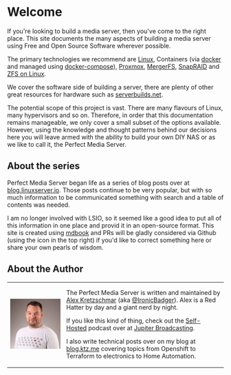 # Welcome

If you're looking to build a media server, then you've come to the right place. This site documents the many aspects of building a media server using Free and Open Source Software wherever possible.

The primary technologies we recommend are [Linux](https://www.linux.org/), Containers (via [docker](https://www.docker.com/) and managed using [docker-compose](https://docs.docker.com/compose/)), [Proxmox](https://www.proxmox.com/en/), [MergerFS](https://github.com/trapexit/mergerfs/), [SnapRAID](http://www.snapraid.it/) and [ZFS on Linux](https://zfsonlinux.org/).

We cover the software side of building a server, there are plenty of other great resources for hardware such as [serverbuilds.net](https://serverbuilds.net). 

The potential scope of this project is vast. There are many flavours of Linux, many hypervisors and so on. Therefore, in order that this documentation remains manageable, we only cover a small subset of the options available. However, using the knowledge and thought patterns behind our decisions here you will leave armed with the ability to build your own DIY NAS or as we like to call it, the Perfect Media Server.

## About the series

Perfect Media Server began life as a series of blog posts over at [blog.linuxserver.io](https://blog.linuxserver.io/tag/perfectmediaserver/). Those posts continue to be very popular, but with so much information to be communicated something with search and a table of contents was needed.

I am no longer involved with LSIO, so it seemed like a good idea to put all of this information in one place and provid it in an open-source format. This site is created using [mdbook](https://github.com/rust-lang/mdBook) and PRs will be gladly considered via Github (using the icon in the top right) if you'd like to correct something here or share your own pearls of wisdom.

## About the Author

<table cellspacing="0" cellpadding="0">
    <tbody>
        <tr>
            <td><div class="circletag" id="nay">
                    <img src="../images/alex.jpg">
                </div>
            </td>
            <td rowspan=2>

The Perfect Media Server is written and maintained by [Alex Kretzschmar](https://www.linkedin.com/in/alex-kretzschmar/) (aka [@IronicBadger](https://twitter.com/ironicbadger)). Alex is a Red Hatter by day and a giant nerd by night.

If you like this kind of thing, check out the [Self-Hosted](https://selfhosted.show) podcast over at [Jupiter Broadcasting](https://jupiterbroadcasting.com).

I also write technical posts over on my blog at [blog.ktz.me](https://blog.ktz.me) covering topics from Openshift to Terraform to electronics to Home Automation.
            </td>
        </tr>
    </tbody>
</table>